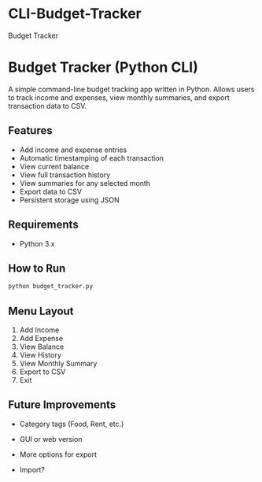 # CLI-Budget-Tracker
Budget Tracker 

# Budget Tracker (Python CLI)

A simple command-line budget tracking app written in Python. Allows users to track income and expenses, view monthly summaries, and export transaction data to CSV.

## Features
- Add income and expense entries
- Automatic timestamping of each transaction
- View current balance
- View full transaction history
- View summaries for any selected month
- Export data to CSV
- Persistent storage using JSON

## Requirements
- Python 3.x

## How to Run
```bash
python budget_tracker.py
```

## Menu Layout

1. Add Income
2. Add Expense
3. View Balance
4. View History
5. View Monthly Summary
6. Export to CSV
7. Exit

## Future Improvements

- Category tags (Food, Rent, etc.)

- GUI or web version

- More options for export

- Import?
